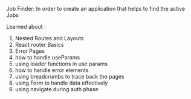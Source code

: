 Job Finder:
In order to create an application that helps to find the active Jobs

Learned about :
1. Nested Routes and Layouts
2. React router Basics
3. Error Pages 
4. how to handle useParams
5. using loader functions in use params
6. how to handle error elements
7. using breadcrumbs to trace back the pages
8. using Form to handle data effectively
9. using navigate during auth phase
